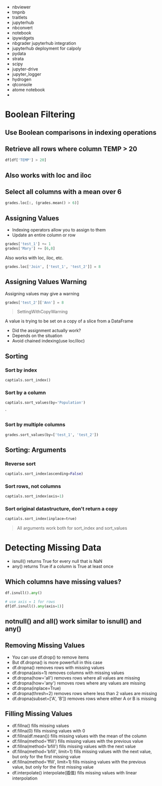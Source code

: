 
+ nbviewer
+ tmpnb
+ traitlets
+ jupyterhub
+ nbconvert
+ notebook
+ ipywidgets
+ nbgrader jupyterhub integration
+ jupyterhub deployment for calpoly
+ pydata
+ strata
+ scipy
+ jupyter-drive
+ jupyter_logger 
+ hydrogen
+ qtconsole
+ atome notebook
+ 

# Boolean Filtering

## Use Boolean comparisons in indexing operations

## Retrieve all rows where column TEMP > 20

```python
df[df['TEMP'] > 20]
```
    

## Also works with loc and iloc

## Select all columns with a mean over 6

```python
grades.loc[:, (grades.mean() > 6)]
```

## Assigning Values

+ Indexing operators allow you to assign to them
+ Update an entire column or row

```python
grades['test_1'] += 1
grades['Mary'] += [6,8]

```

Also works with loc, iloc, etc.


```python
grades.loc['Join', ['test_1', 'test_2']] = 8

```

## Assigning Values Warning

Assigning values may give a warning

```python
grades['test_2']['Ann'] = 8
```

> SettingWithCopyWarning

A value is trying to be set on a copy of a slice from a DataFrame

+ Did the assignment actually work?
+ Depends on the situation
+ Avoid chained indexing(use loc/iloc)



## Sorting

### Sort by index

```python
captials.sort_index()

```

### Sort by a column

```python
captials.sort_values(by='Population')
```
`

### Sort by multiple columns

```python
grades.sort_values(by=['test_1', 'test_2'])

```

## Sorting: Arguments

### Reverse sort

```python
captials.sort_index(ascending=False)
```

### Sort rows, not columns

```python
captials.sort_index(axis=1)
```

### Sort original datastructure, don't return a copy

```python
captials.sort_index(inplace=true)
```

> All arguments work both for sort_index and sort_values



# Detecting Missing Data

+ isnull() returns True for every null that is NaN
+ any() returns True if a column is True at least once

## Which columns have missing values?

```python
df.isnull().any()
```

```python
# use axis = 1 for rows
df[df.isnull().any(axis=1)] 
```

## notnull() and all() work similar to isnull() and any()

## Removing Missing Values

+ You can use df.drop() to remove items
+ But df.dropna() is more powerfull in this case
+ df.dropna() removes rows with missing values
+ df.dropna(axis=1) removes columns with missing values
+ df.dropna(how='all') removes rows where all values are missing
+ df.dropna(how='any') removes rows where any values are missing
+ df.dropna(inplace=True)
+ df.dropna(thresh=2) removes rows where less than 2 values are missing
+ df.dropna(subset=['A', 'B']) removes rows where either A or B is missing

## Filling Missing Values

+ df.fillna() fills missing values
+ df.fillna(0) fills missing values with 0
+ df.fillna(df.mean()) fills missing values with the mean of the column
+ df.fillna(method='ffill') fills missing values with the previous value
+ df.fillna(method='bfill') fills missing values with the next value
+ df.fillna(method='bfill', limit=1) fills missing values with the next value, but only for the first missing value
+ df.fillna(method='ffill', limit=1) fills missing values with the previous value, but only for the first missing value
+ df.interpolate() interpolate(插值) fills missing values with linear interpolation